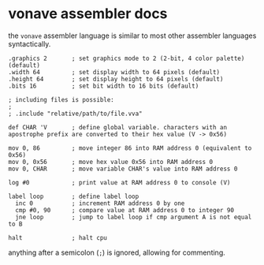 # vonave assembler docs

the `vonave` assembler language is similar to most other assembler languages syntactically.

```
.graphics 2       ; set graphics mode to 2 (2-bit, 4 color palette) (default)
.width 64         ; set display width to 64 pixels (default)
.height 64        ; set display height to 64 pixels (default)
.bits 16          ; set bit width to 16 bits (default)

; including files is possible:
;
; .include "relative/path/to/file.vva"

def CHAR 'V       ; define global variable. characters with an apostrophe prefix are converted to their hex value (V -> 0x56)

mov 0, 86         ; move integer 86 into RAM address 0 (equivalent to 0x56)
mov 0, 0x56       ; move hex value 0x56 into RAM address 0
mov 0, CHAR       ; move variable CHAR's value into RAM address 0

log #0            ; print value at RAM address 0 to console (V)

label loop        ; define label loop
  inc 0           ; increment RAM address 0 by one
  cmp #0, 90      ; compare value at RAM address 0 to integer 90
  jne loop        ; jump to label loop if cmp argument A is not equal to B

halt              ; halt cpu
```

anything after a semicolon (`;`) is ignored, allowing for commenting.